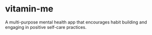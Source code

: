 # vitamin-me
A multi-purpose mental health app that encourages habit building and engaging in positive self-care practices.
